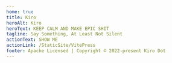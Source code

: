 ```yaml
---
home: true
title: Kiro
heroAlt: Kiro
heroText: KEEP CALM AND MAKE EPIC SHIT
tagline: Say Something, At Least Not Silent
actionText: SHOW ME
actionLink: /StaticSite/VitePress
footer: Apache Licensed | Copyright © 2022-present Kiro Dot
---
```

